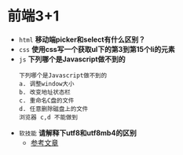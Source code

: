 # 前端3+1
- `html` **移动端picker和select有什么区别？**
- `css` **使用css写一个获取ul下的第3到第15个li的元素**
- `js` **下列哪个是Javascript做不到的**
  ```text
  下列哪个是Javascript做不到的
  a. 调整window大小
  b. 改变地址状态栏
  c. 重命名C盘的文件
  d. 任意删除磁盘上的文件
  浏览器 c,d 不能做到
  ```
- `软技能` **请解释下utf8和utf8mb4的区别**
  - [参考文章](https://www.cnblogs.com/beyang/p/7580814.html)

